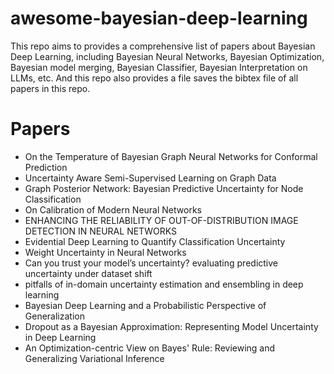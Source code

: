 # awesome-bayesian-deep-learning
This repo aims to provides a comprehensive list of papers about Bayesian Deep Learning, including Bayesian Neural Networks, Bayesian Optimization, Bayesian model merging, Bayesian Classifier, Bayesian Interpretation on LLMs, etc.
And this repo also provides a file saves the bibtex file of all papers in this repo.

# Papers
- On the Temperature of Bayesian Graph Neural Networks for Conformal Prediction
- Uncertainty Aware Semi-Supervised Learning on Graph Data
- Graph Posterior Network: Bayesian Predictive Uncertainty for Node Classification
- On Calibration of Modern Neural Networks
- ENHANCING THE RELIABILITY OF OUT-OF-DISTRIBUTION IMAGE DETECTION IN NEURAL NETWORKS
- Evidential Deep Learning to Quantify Classification Uncertainty                   
- Weight Uncertainty in Neural Networks
- Can you trust your model’s uncertainty? evaluating predictive uncertainty under dataset shift
- pitfalls of in-domain uncertainty estimation and ensembling in deep learning
- Bayesian Deep Learning and a Probabilistic Perspective of Generalization
- Dropout as a Bayesian Approximation: Representing Model Uncertainty in Deep Learning
- An Optimization-centric View on Bayes' Rule: Reviewing and Generalizing Variational Inference





























